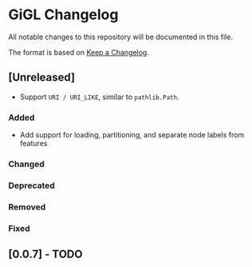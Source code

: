 # GiGL Changelog

All notable changes to this repository will be documented in this file.

The format is based on [Keep a Changelog](https://keepachangelog.com/en/1.0.0/).

## [Unreleased]

- Support `URI / URI_LIKE`, similar to `pathlib.Path`.

### Added

- Add support for loading, partitioning, and separate node labels from features

### Changed

### Deprecated

### Removed

### Fixed

## [0.0.7] - TODO
